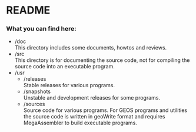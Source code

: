 # README

### What you can find here:

* /doc  
This directory includes some documents, howtos and reviews.
* /src  
This directory is for documenting the source code, not for compiling the source code into an executable program.
* /usr
    * /releases  
    Stable releases for various programs.
    * /snapshots  
    Unstable and development releases for some programs.
    * /sources  
    Source code for various programs.
    For GEOS programs and utilities the source code is written in geoWrite format and requires MegaAssembler to build executable programs.
